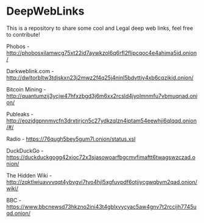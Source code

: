 # DeepWebLinks
This is a repository to share some cool and Legal deep web links, feel free to contribute! 


Phobos - http://phobosxilamwcg75xt22id7aywkzol6q6rfl2flipcqoc4e4ahima5id.onion/

Darkweblink.com - http://dwltorbltw3tdjskxn23j2mwz2f4q25j4ninl5bdvttiy4xb6cqzikid.onion/

Bitcoin Mining - http://quantumzij3ycjw47hfxzbgd3j6m6xx2rcsld4jyolmnmfu7vbmuqnad.onion/

Publeaks - http://eozjdgpnnmvcfn3drxtirjcn5c27ydkzqlzn4iptam54eewhji6qlqqd.onion/#/

Radio - https://76qugh5bey5gum7l.onion/status.xsl

DuckDuckGo - https://duckduckgogg42xjoc72x3sjasowoarfbgcmvfimaftt6twagswzczad.onion/

The Hidden Wiki - http://zqktlwiuavvvqqt4ybvgvi7tyo4hjl5xgfuvpdf6otjiycgwqbym2qad.onion/wiki/

BBC - https://www.bbcnewsd73hkzno2ini43t4gblxvycyac5aw4gnv7t2rccijh7745uqd.onion/
